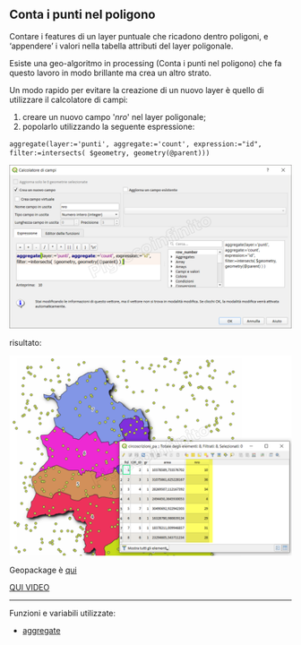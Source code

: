 ## Conta  i punti nel poligono

Contare i features di un layer puntuale che ricadono dentro poligoni, e ‘appendere’ i valori nella tabella attributi del layer poligonale.

Esiste una geo-algoritmo in processing (Conta i punti nel poligono) che fa questo lavoro in modo brillante ma crea un altro strato.

Un modo rapido per evitare la creazione di un nuovo layer è quello di utilizzare il calcolatore di campi:

1. creare un nuovo campo '_nro_' nel layer poligonale;
2. popolarlo utilizzando la seguente espressione: 

```   
aggregate(layer:='punti', aggregate:='count', expression:="id", filter:=intersects( $geometry, geometry(@parent)))
```

![](../img/esempi/conta_punti_in_poligono/conta_01.png)

risultato:

![](../img/esempi/conta_punti_in_poligono/conta_02.png)

 Geopackage è [qui](https://github.com/opendatasicilia/HfcQGIS-md/raw/main/docs/esempi/dati_esempi.zip)
 
 [QUI VIDEO](https://youtu.be/vlmnmI6sjAg)

---

Funzioni e variabili utilizzate:

* [aggregate](../gr_funzioni/aggrega/aggrega_unico.md#aggregate)
